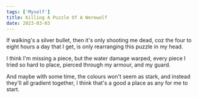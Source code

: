 ```yaml
---
tags: ['Myself']
title: Killing A Puzzle Of A Werewolf
date: 2023-03-03
---
```


If walking's a silver bullet,
then it's only shooting me dead,
coz the four to eight hours a day that I get,
is only rearranging this puzzle in my head.

I think I'm missing a piece,
but the water damage warped,
every piece I tried so hard to place,
pierced through my armour, and my guard.

And maybe with some time,
the colours won't seem as stark,
and instead they'll all gradient together,
I think that's a good a place as any
for me to start.
